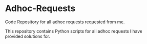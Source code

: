 # Adhoc-Requests
Code Repository for all adhoc requests requested from me.

This repository contains Python scripts for all adhoc requests I have provided solutions for.
